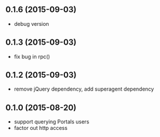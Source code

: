## 0.1.6 (2015-09-03)

- debug version

## 0.1.3 (2015-09-03)

- fix bug in rpc()

## 0.1.2 (2015-09-03)

- remove jQuery dependency, add superagent dependency

## 0.1.0 (2015-08-20)

- support querying Portals users
- factor out http access
